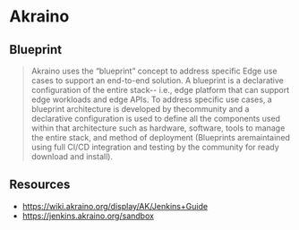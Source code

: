 # Akraino

## Blueprint

> Akraino uses the “blueprint” concept to address specific Edge use cases to support an end-to-end solution.
> A blueprint is a declarative configuration of the entire stack-- i.e., edge platform that can support edge workloads and edge APIs.
> To address specific use cases, a blueprint architecture is developed by thecommunity and a declarative configuration is used to define all the components used within that architecture such as hardware, software, tools to manage the entire stack, and method of deployment (Blueprints aremaintained using full CI/CD integration and testing by the community for ready download and install).

## Resources

- https://wiki.akraino.org/display/AK/Jenkins+Guide
- https://jenkins.akraino.org/sandbox
